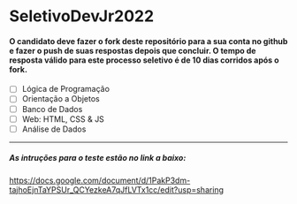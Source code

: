 # SeletivoDevJr2022
#### O candidato deve fazer o fork deste repositório para a sua conta no github e fazer o push de suas respostas depois que concluir. O tempo de resposta válido para este processo seletivo é de 10 dias corridos após o fork.


- [ ] Lógica de Programação
- [ ] Orientação a Objetos
- [ ] Banco de Dados
- [ ] Web: HTML, CSS & JS
- [ ] Análise de Dados
 
____
##### As intruções para o teste estão no link a baixo:

https://docs.google.com/document/d/1PakP3dm-tajhoEjnTaYPSUr_QCYezkeA7qJfLVTx1cc/edit?usp=sharing
